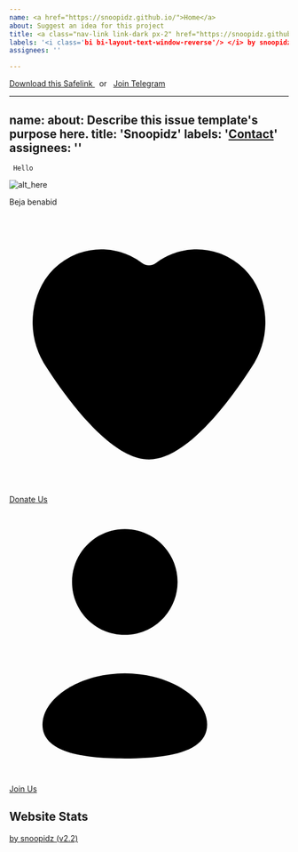 ```yaml
---
name: <a href="https://snoopidz.github.io/">Home</a>
about: Suggest an idea for this project
title: <a class="nav-link link-dark px-2" href="https://snoopidz.github.io/contact.html">Contact</a>
labels: '<i class='bi bi-layout-text-window-reverse'/> </i> by snoopidz (v2.2)'
assignees: ''

---
```



<div class="d-flex info-b text-dark py-2 text-center justify-content-center">	
<a target="_blank" rel="nofollow noopener" class="text-decoration-none text-b" href="#">
<i class="bi-heart-fill"></i> Download this Safelink
</a>
	&nbsp; or &nbsp;
<a target="_blank" rel="nofollow noopener" class="text-decoration-none text-b" href="#">
	<i class="bi bi-telegram"></i> Join Telegram
</a>
</div>


---
name: 
about: Describe this issue template's purpose here.
title: 'Snoopidz'
labels: '<a class="nav-link link-dark px-2" href="contact.html">Contact</a>'
assignees: ''
---


<!--[ About Author Page by Fineshop ]--> 
	 Hello 
  <!--[ About Author ]-->
  <div class='aAdm'> <div class='aAdmC'>
  <!--[ Author Profile Picture ]--> 
    <img alt='alt_here' src='https://i.imgur.com/Bkltse9.jpeg' /> 
  <!--[ Author Description ]-->
    <div class='aAdmD'> 
      <p>Beja benabid</p> 
    </div> 
    <div class='aAdmB'> 
    <a class='btn' href='https://github.com/snoopidz'> 
  <!--[ Button Icon ]--> 
    <svg xmlns='http://www.w3.org/2000/svg' viewBox='0 0 24 24'><g><path d='M104.10836,259.25648a5.81417,5.81417,0,0,0-8.34755-1.41453.97717.97717,0,0,1-1.17546,0,5.81416,5.81416,0,0,0-8.34752,1.4145,6.84387,6.84387,0,0,0,.137,7.53223c1.93424,2.97966,5.59943,7.87617,8.79824,7.87617s6.864-4.89654,8.79823-7.87618A6.84388,6.84388,0,0,0,104.10836,259.25648Z' transform='translate(-83.17308 -253.66485)'/></g></svg>
    <!--[ Button Text ]--> 
    Donate Us </a> 
    <a class='btn' href='https://github.com/snoopidz'> 
    <!--[ Button Icon ]--> 
    <svg xmlns='http://www.w3.org/2000/svg' viewBox='0 0 24 24'><g transform='translate(2.850300, 2.150000)'><path d='M7.072,19.6583 C3.258,19.6583 1.15463195e-13,19.0813 1.15463195e-13,16.7713 C1.15463195e-13,14.4613 3.237,12.3603 7.072,12.3603 C10.886,12.3603 14.144,14.4413 14.144,16.7503 C14.144,19.0593 10.907,19.6583 7.072,19.6583 Z'/><path d='M7.07200002,9.066 C9.57500002,9.066 11.605,7.036 11.605,4.533 C11.605,2.029 9.57500002,1.50990331e-14 7.07200002,1.50990331e-14 C4.56900002,1.50990331e-14 2.53897,2.029 2.53897,4.533 C2.53000002,7.027 4.54600002,9.057 7.04000002,9.066 L7.07200002,9.066 Z'/><line x1='16.281' y1='5.9791' x2='16.281' y2='9.9891'/><line x1='18.3273' y1='7.9839' x2='14.2373' y2='7.9839'/></g></svg> 
    <!--[ Button Text ]--> 
     Join Us </a> </div> </div> </div> 
  <!--[ Stats Heading ]--> 
  <h2 class='webStsH'>Website Stats</h2> 
  <!--[ Website Statistics ]--> 
 

			

<a class='text-decoration-none' href='https://github.com/snoopidz' rel='nofollow noopener' target='_blank'>
<i class='bi bi-layout-text-window-reverse'/> </i> by snoopidz (v2.2)</a> 
</footer>
      <!-- copyright section end -->

   </body>
</html>
